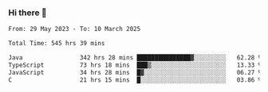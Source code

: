 ### Hi there 👋

<!--START_SECTION:waka-->

```txt
From: 29 May 2023 - To: 10 March 2025

Total Time: 545 hrs 39 mins

Java                342 hrs 28 mins ███████████████▓░░░░░░░░░   62.28 %
TypeScript          73 hrs 18 mins  ███▒░░░░░░░░░░░░░░░░░░░░░   13.33 %
JavaScript          34 hrs 28 mins  █▓░░░░░░░░░░░░░░░░░░░░░░░   06.27 %
C                   21 hrs 15 mins  █░░░░░░░░░░░░░░░░░░░░░░░░   03.86 %
```

<!--END_SECTION:waka-->
<!--
**the-beef-calculator/the-beef-calculator** is a ✨ _special_ ✨ repository because its `README.md` (this file) appears on your GitHub profile.

Here are some ideas to get you started:

- 🔭 I’m currently working on ...
- 🌱 I’m currently learning ...
- 👯 I’m looking to collaborate on ...
- 🤔 I’m looking for help with ...
- 💬 Ask me about ...
- 📫 How to reach me: ...
- 😄 Pronouns: ...
- ⚡ Fun fact: ...
-->
